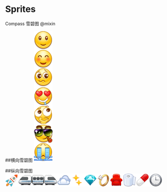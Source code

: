 # Sprites
Compass 雪碧图 @mixin

##横向雪碧图
![](https://raw.githubusercontent.com/duooduo/Sprites/master/images/icon-s2e238064c2.png)

##纵向雪碧图
![](https://raw.githubusercontent.com/duooduo/Sprites/master/images/expression-s1210eae5dd.png)
